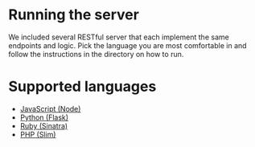# Running the server

We included several RESTful server that each implement the same endpoints and logic. 
Pick the language you are most comfortable in and follow the instructions in the directory on how to run.

# Supported languages

* [JavaScript (Node)](node/README.md)
* [Python (Flask)](python/README.md)
* [Ruby (Sinatra)](ruby/README.md)
* [PHP (Slim)](php/README.md)